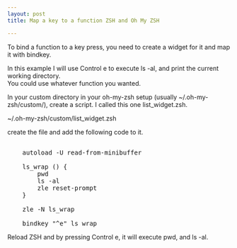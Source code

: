 ```yaml
---
layout: post
title: Map a key to a function ZSH and Oh My ZSH

---
```



To bind a function to a key press, you need to create a widget for it and map it with bindkey.  

In this example I will use Control e to execute ls -al, and print the current working directory.  
You could use whatever function you wanted.

In your custom directory in your oh-my-zsh setup (usually ~/.oh-my-zsh/custom/), create a script.  I called this one list_widget.zsh.

~/.oh-my-zsh/custom/list_widget.zsh

create the file and add the following code to it.

<pre>

	autoload -U read-from-minibuffer

	ls_wrap () {
		pwd
		ls -al
		zle reset-prompt
	}

	zle -N ls_wrap

	bindkey "^e" ls_wrap
</pre>


Reload ZSH and by pressing Control e, it will execute pwd, and ls -al.
